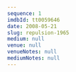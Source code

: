 ```yaml
---
sequence: 1
imdbId: tt0059646
date: 2008-05-21
slug: repulsion-1965
medium: null
venue: null
venueNotes: null
mediumNotes: null
---
```


